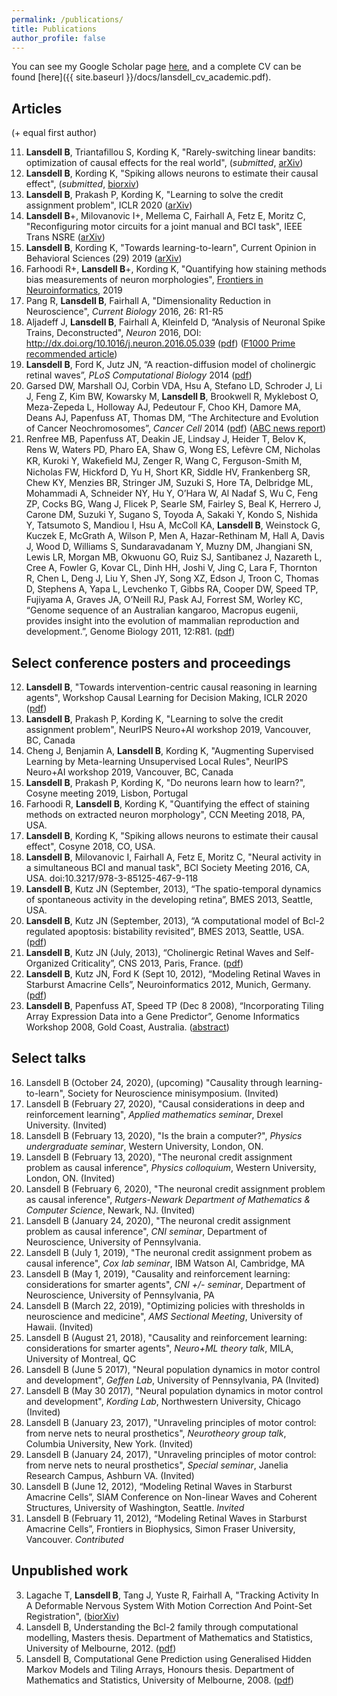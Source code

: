 ```yaml
---
permalink: /publications/
title: Publications
author_profile: false
---
```


You can see my Google Scholar page [here](https://scholar.google.com/citations?user=vM_KsrQAAAAJ&hl=en), and a complete CV can be found [here]({{ site.baseurl }}/docs/lansdell_cv_academic.pdf).

## Articles

(+ equal first author) 

11. **Lansdell B**, Triantafillou S, Kording K, "Rarely-switching linear bandits: optimization of causal effects for the real world", (_submitted_, [arXiv](https://arxiv.org/pdf/1905.13121.pdf))
10. **Lansdell B**, Kording K, "Spiking allows neurons to estimate their causal effect", (_submitted_, [biorxiv](https://www.biorxiv.org/content/early/2018/01/25/253351))
9. **Lansdell B**, Prakash P, Kording K, "Learning to solve the credit assignment problem", ICLR 2020 ([arXiv](https://arxiv.org/abs/1906.00889))
8. **Lansdell B**+, Milovanovic I+, Mellema C, Fairhall A, Fetz E, Moritz C, "Reconfiguring motor circuits for a joint manual and BCI task", IEEE Trans NSRE ([arXiv](https://arxiv.org/abs/1702.07368))
7. **Lansdell B**, Kording K, "Towards learning-to-learn", Current Opinion in Behavioral Sciences (29) 2019 ([arXiv](https://arxiv.org/abs/1811.00231))
6. Farhoodi R+, **Lansdell B**+, Kording K, "Quantifying how staining methods bias measurements of neuron morphologies",  [Frontiers in Neuroinformatics](https://www.frontiersin.org/articles/10.3389/fninf.2019.00036/abstract), 2019
5. Pang R, **Lansdell B**, Fairhall A, "Dimensionality Reduction in Neuroscience", *Current Biology* 2016, 26: R1-R5
4. Aljadeff J, **Lansdell B**, Fairhall A, Kleinfeld D, “Analysis of Neuronal Spike Trains, Deconstructed", *Neuron* 2016, DOI: http://dx.doi.org/10.1016/j.neuron.2016.05.039 ([pdf]({{site.baseurl}}/docs/neuron_primer.pdf)) ([F1000 Prime recommended article](https://f1000.com/prime/726562212))
3. **Lansdell B**, Ford K, Jutz JN, “A reaction-diffusion model of cholinergic retinal waves”, *PLoS Computational Biology* 2014 ([pdf]({{site.baseurl}}/docs/retinalwaves.pdf))
2. Garsed DW, Marshall OJ, Corbin VDA, Hsu A, Stefano LD, Schroder J, Li J, Feng Z, Kim BW, Kowarsky M, **Lansdell B**, Brookwell R, Myklebost O, Meza-Zepeda L, Holloway AJ, Pedeutour F, Choo KH, Damore MA, Deans AJ, Papenfuss AT, Thomas DM, “The Architecture and Evolution of Cancer Neochromosomes”, *Cancer Cell* 2014 ([pdf]({{site.baseurl}}/docs/neochromosomes.pdf)) ([ABC news report](http://www.abc.net.au/science/articles/2014/11/11/4125343.htm))
1. Renfree MB, Papenfuss AT, Deakin JE, Lindsay J, Heider T, Belov K, Rens W, Waters PD, Pharo EA, Shaw G, Wong ES, Lefèvre CM, Nicholas KR, Kuroki Y, Wakeﬁeld MJ, Zenger  R, Wang C, Ferguson-Smith M, Nicholas FW, Hickford D, Yu H, Short KR, Siddle HV, Frankenberg SR, Chew KY, Menzies BR, Stringer JM, Suzuki S, Hore TA, Delbridge ML, Mohammadi A, Schneider NY, Hu Y, O’Hara W, Al Nadaf S, Wu C, Feng ZP, Cocks BG, Wang J, Flicek P, Searle SM, Fairley S, Beal K, Herrero J, Carone DM, Suzuki Y, Sugano S, Toyoda A, Sakaki Y, Kondo S, Nishida Y, Tatsumoto S, Mandiou I, Hsu A, McColl KA, **Lansdell B**, Weinstock G, Kuczek E, McGrath A, Wilson P, Men A, Hazar-Rethinam M, Hall A, Davis J, Wood D, Williams S, Sundaravadanam Y, Muzny DM, Jhangiani SN, Lewis LR, Morgan MB, Okwuonu GO, Ruiz SJ, Santibanez J, Nazareth L, Cree A, Fowler G, Kovar CL, Dinh HH, Joshi V, Jing C, Lara F, Thornton R, Chen L, Deng J, Liu Y, Shen JY, Song XZ, Edson J, Troon C, Thomas D, Stephens A, Yapa L, Levchenko T, Gibbs RA, Cooper DW, Speed TP, Fujiyama A, Graves JA, O’Neill RJ, Pask AJ, Forrest SM, Worley KC, “Genome sequence of an Australian kangaroo, Macropus eugenii, provides insight into the evolution of mammalian reproduction and development.”, Genome Biology 2011, 12:R81. ([pdf]({{site.baseurl}}/docs/tammar.pdf))

## Select conference posters and proceedings

12. **Lansdell B**, "Towards intervention-centric causal reasoning in learning agents", Workshop Causal Learning for Decision Making, ICLR 2020 ([pdf]({{site.baseurl}}/docs/Towards_intervention_centric_causal_reasoning_in_learning_agents__long_.pdf))
11. **Lansdell B**, Prakash P, Kording K, "Learning to solve the credit assignment problem", NeurIPS Neuro+AI workshop 2019, Vancouver, BC, Canada
10. Cheng J, Benjamin A, **Lansdell B**, Kording K, "Augmenting Supervised Learning by Meta-learning Unsupervised Local Rules", NeurIPS Neuro+AI workshop 2019, Vancouver, BC, Canada
9. **Lansdell B**, Prakash P, Kording K, "Do neurons learn how to learn?", Cosyne meeting 2019, Lisbon, Portugal
8. Farhoodi R, **Lansdell B**, Kording K, "Quantifying the effect of staining methods on extracted neuron morphology", CCN Meeting 2018, PA, USA.
7. **Lansdell B**, Kording K, "Spiking allows neurons to estimate their causal effect", Cosyne 2018, CO, USA.
6. **Lansdell B**, Milovanovic I, Fairhall A, Fetz E, Moritz C, "Neural activity in a simultaneous BCI and manual task", BCI Society Meeting 2016, CA, USA. doi:10.3217/978-3-85125-467-9-118
5. **Lansdell B**, Kutz JN (September, 2013), “The spatio-temporal dynamics of spontaneous activity in the developing retina”, BMES 2013, Seattle, USA.
4. **Lansdell B**, Kutz JN (September, 2013), “A computational model of Bcl-2 regulated apoptosis: bistability revisited”, BMES 2013, Seattle, USA. ([pdf]({{site.baseurl}}/docs/lansdell_BMES.pdf))
3. **Lansdell B**, Kutz JN (July, 2013), “Cholinergic Retinal Waves and Self-Organized Criticality”, CNS 2013, Paris, France. ([pdf]({{site.baseurl}}/docs/LansdellCNS2013.pdf))
2. **Lansdell B**, Kutz JN, Ford K (Sept 10, 2012), “Modeling Retinal Waves in Starburst Amacrine Cells”, Neuroinformatics 2012, Munich, Germany. ([pdf]({{site.baseurl}}/docs/ICNF2012poster.pdf))
1. **Lansdell B**, Papenfuss AT, Speed TP (Dec 8 2008), “Incorporating Tiling Array Expression Data into a Gene Predictor”, Genome Informatics Workshop 2008, Gold Coast, Australia. ([abstract]({{site.baseurl}}/docs/giw2008poster_submission_103.pdf))

## Select talks

16. Lansdell B (October 24, 2020), (upcoming) "Causality through learning-to-learn", Society for Neuroscience minisymposium. (Invited)
15. Lansdell B (February 27, 2020),  "Causal considerations in deep and reinforcement learning", _Applied mathematics seminar_, Drexel University. (Invited)
14. Lansdell B (February 13, 2020), "Is the brain a computer?", _Physics undergraduate seminar_, Western University, London, ON.
13. Lansdell B (February 13, 2020), "The neuronal credit assignment problem as causal inference", _Physics colloquium_, Western University, London, ON. (Invited)
12. Lansdell B (February 6, 2020), "The neuronal credit assignment problem as causal inference", _Rutgers-Newark Department of Mathematics & Computer Science_, Newark, NJ. (Invited)
11. Lansdell B (January 24, 2020), "The neuronal credit assignment problem as causal inference", _CNI seminar_, Department of Neuroscience, University of Pennsylvania.
10. Lansdell B (July 1, 2019), "The neuronal credit assignment probem as causal inference", _Cox lab seminar_, IBM Watson AI, Cambridge, MA
9. Lansdell B (May 1, 2019), "Causality and reinforcement learning: considerations for smarter agents", _CNI +/- seminar_, Department of Neuroscience, University of Pennsylvania, PA
8. Lansdell B (March 22, 2019), "Optimizing policies with thresholds in neuroscience and medicine", _AMS Sectional Meeting_, University of Hawaii. (Invited)
7. Lansdell B (August 21, 2018), "Causality and reinforcement learning: considerations for smarter agents", _Neuro+ML theory talk_, MILA, University of Montreal, QC
6. Lansdell B (June 5 2017), "Neural population dynamics in motor control and development", _Geffen Lab_, University of Pennsylvania, PA (Invited)
5. Lansdell B (May 30 2017), "Neural population dynamics in motor control and development", _Kording Lab_, Northwestern University, Chicago (Invited)
4. Lansdell B (January 23, 2017), "Unraveling principles of motor control: from nerve nets to neural prosthetics", _Neurotheory group talk_, Columbia University, New York. (Invited)
3. Lansdell B (January 24, 2017), "Unraveling principles of motor control: from nerve nets to neural prosthetics", _Special seminar_, Janelia Research Campus, Ashburn VA. (Invited)
2. Lansdell B (June 12, 2012), “Modeling Retinal Waves in Starburst Amacrine Cells”, SIAM Conference on Non-linear Waves and Coherent Structures, University of Washington, Seattle. *Invited*
1. Lansdell B (February 11, 2012), “Modeling Retinal Waves in Starburst Amacrine Cells”, Frontiers in Biophysics, Simon Fraser University, Vancouver. *Contributed*

## Unpublished work

3. Lagache T, **Lansdell B**, Tang J, Yuste R, Fairhall A, "Tracking Activity In A Deformable Nervous System With Motion Correction And Point-Set Registration", ([biorXiv](https://doi.org/10.1101/373035))
2. Lansdell B, Understanding the Bcl-2 family through computational modelling, Masters thesis. Department of Mathematics and Statistics, University of Melbourne, 2012. ([pdf]({{site.baseurl}}/docs/mphil.pdf))
1. Lansdell B, Computational Gene Prediction using Generalised Hidden Markov Models and Tiling Arrays, Honours thesis. Department of Mathematics and Statistics, University of Melbourne, 2008. ([pdf]({{site.baseurl}}/docs/honours_thesis.pdf))
